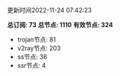 更新时间2022-11-24 07:42:23

**总订阅: 73**
**总节点: 1110**
**有效节点: 324**
- trojan节点: 81
- v2ray节点: 203
- ss节点: 36
- ssr节点: 4
